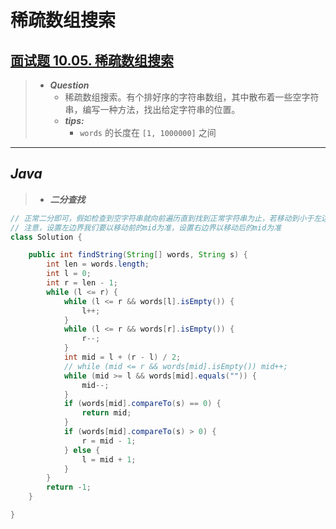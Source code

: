 # 稀疏数组搜索

## [面试题 10.05. 稀疏数组搜索](https://leetcode.cn/problems/sparse-array-search-lcci/)

> - ***Question***
>   - 稀疏数组搜索。有个排好序的字符串数组，其中散布着一些空字符串，编写一种方法，找出给定字符串的位置。
>   - ***tips:***
>     - `words` 的长度在 `[1, 1000000]` 之间

---

## *Java*

> - ***二分查找***

```java
// 正常二分即可，假如检查到空字符串就向前遍历直到找到正常字符串为止，若移动到小于左边界，即为找不到正常字符串，重新设置左边界即可
// 注意，设置左边界我们要以移动前的mid为准，设置右边界以移动后的mid为准
class Solution {

    public int findString(String[] words, String s) {
        int len = words.length;
        int l = 0;
        int r = len - 1;
        while (l <= r) {
            while (l <= r && words[l].isEmpty()) {
                l++;
            }
            while (l <= r && words[r].isEmpty()) {
                r--;
            }
            int mid = l + (r - l) / 2;
            // while (mid <= r && words[mid].isEmpty()) mid++;
            while (mid >= l && words[mid].equals("")) {
                mid--;
            }
            if (words[mid].compareTo(s) == 0) {
                return mid;
            }
            if (words[mid].compareTo(s) > 0) {
                r = mid - 1;
            } else {
                l = mid + 1;
            }
        }
        return -1;
    }

}
```
